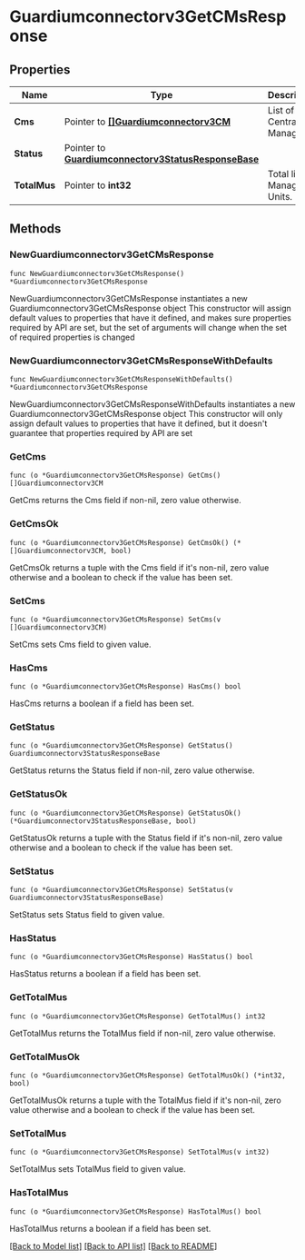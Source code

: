 # Guardiumconnectorv3GetCMsResponse

## Properties

Name | Type | Description | Notes
------------ | ------------- | ------------- | -------------
**Cms** | Pointer to [**[]Guardiumconnectorv3CM**](Guardiumconnectorv3CM.md) | List of Central Managers. | [optional] 
**Status** | Pointer to [**Guardiumconnectorv3StatusResponseBase**](Guardiumconnectorv3StatusResponseBase.md) |  | [optional] 
**TotalMus** | Pointer to **int32** | Total list of Managed Units. | [optional] 

## Methods

### NewGuardiumconnectorv3GetCMsResponse

`func NewGuardiumconnectorv3GetCMsResponse() *Guardiumconnectorv3GetCMsResponse`

NewGuardiumconnectorv3GetCMsResponse instantiates a new Guardiumconnectorv3GetCMsResponse object
This constructor will assign default values to properties that have it defined,
and makes sure properties required by API are set, but the set of arguments
will change when the set of required properties is changed

### NewGuardiumconnectorv3GetCMsResponseWithDefaults

`func NewGuardiumconnectorv3GetCMsResponseWithDefaults() *Guardiumconnectorv3GetCMsResponse`

NewGuardiumconnectorv3GetCMsResponseWithDefaults instantiates a new Guardiumconnectorv3GetCMsResponse object
This constructor will only assign default values to properties that have it defined,
but it doesn't guarantee that properties required by API are set

### GetCms

`func (o *Guardiumconnectorv3GetCMsResponse) GetCms() []Guardiumconnectorv3CM`

GetCms returns the Cms field if non-nil, zero value otherwise.

### GetCmsOk

`func (o *Guardiumconnectorv3GetCMsResponse) GetCmsOk() (*[]Guardiumconnectorv3CM, bool)`

GetCmsOk returns a tuple with the Cms field if it's non-nil, zero value otherwise
and a boolean to check if the value has been set.

### SetCms

`func (o *Guardiumconnectorv3GetCMsResponse) SetCms(v []Guardiumconnectorv3CM)`

SetCms sets Cms field to given value.

### HasCms

`func (o *Guardiumconnectorv3GetCMsResponse) HasCms() bool`

HasCms returns a boolean if a field has been set.

### GetStatus

`func (o *Guardiumconnectorv3GetCMsResponse) GetStatus() Guardiumconnectorv3StatusResponseBase`

GetStatus returns the Status field if non-nil, zero value otherwise.

### GetStatusOk

`func (o *Guardiumconnectorv3GetCMsResponse) GetStatusOk() (*Guardiumconnectorv3StatusResponseBase, bool)`

GetStatusOk returns a tuple with the Status field if it's non-nil, zero value otherwise
and a boolean to check if the value has been set.

### SetStatus

`func (o *Guardiumconnectorv3GetCMsResponse) SetStatus(v Guardiumconnectorv3StatusResponseBase)`

SetStatus sets Status field to given value.

### HasStatus

`func (o *Guardiumconnectorv3GetCMsResponse) HasStatus() bool`

HasStatus returns a boolean if a field has been set.

### GetTotalMus

`func (o *Guardiumconnectorv3GetCMsResponse) GetTotalMus() int32`

GetTotalMus returns the TotalMus field if non-nil, zero value otherwise.

### GetTotalMusOk

`func (o *Guardiumconnectorv3GetCMsResponse) GetTotalMusOk() (*int32, bool)`

GetTotalMusOk returns a tuple with the TotalMus field if it's non-nil, zero value otherwise
and a boolean to check if the value has been set.

### SetTotalMus

`func (o *Guardiumconnectorv3GetCMsResponse) SetTotalMus(v int32)`

SetTotalMus sets TotalMus field to given value.

### HasTotalMus

`func (o *Guardiumconnectorv3GetCMsResponse) HasTotalMus() bool`

HasTotalMus returns a boolean if a field has been set.


[[Back to Model list]](../README.md#documentation-for-models) [[Back to API list]](../README.md#documentation-for-api-endpoints) [[Back to README]](../README.md)


